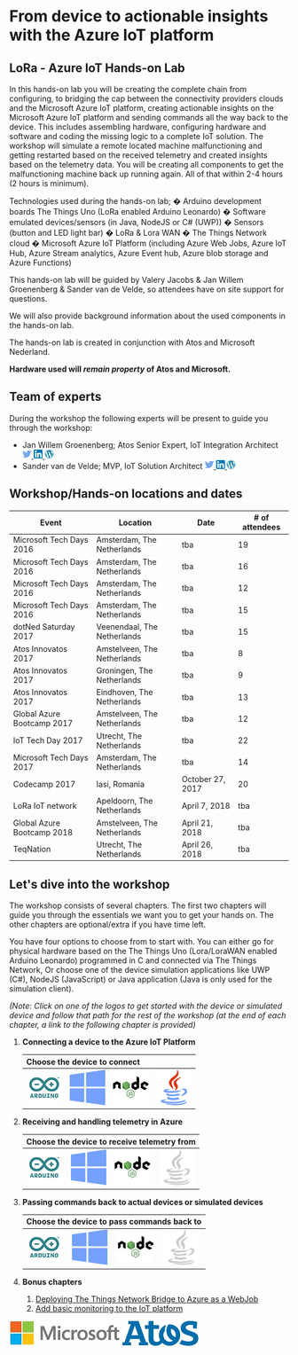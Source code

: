 # From device to actionable insights with the Azure IoT platform 
## LoRa - Azure IoT Hands-on Lab

In this hands-on lab you will be creating the complete chain from configuring, to bridging the cap between the connectivity providers clouds and the Microsoft Azure IoT platform, creating actionable insights on the Microsoft Azure IoT platform and sending commands all the way back to the device. 
This includes assembling hardware, configuring hardware and software and coding the missing logic to a complete IoT solution.
The workshop will simulate a remote located machine malfunctioning and getting restarted based on the received telemetry and created insights based on the telemetry data. 
You will be creating all components to get the malfunctioning machine back up running again. 
All of that within 2-4 hours (2 hours is minimum). 

Technologies used during the hands-on lab; 
� Arduino development boards The Things Uno (LoRa enabled Arduino Leonardo) 
� Software emulated devices/sensors (in Java, NodeJS or C# (UWP)) 
� Sensors (button and LED light bar)
� LoRa & Lora WAN 
� The Things Network cloud
� Microsoft Azure IoT Platform (including Azure Web Jobs, Azure IoT Hub, Azure Stream analytics, Azure Event hub, Azure blob storage and Azure Functions)

This hands-on lab will be guided by Valery Jacobs & Jan Willem Groenenberg & Sander van de Velde, so attendees have on site support for questions. 

We will also provide background information about the used components in the hands-on lab. 

The hands-on lab is created in conjunction with Atos and Microsoft Nederland. 

**Hardware used will *remain property* of Atos and Microsoft.**

## Team of experts

During the workshop the following experts will be present to guide you through the workshop:

- Jan Willem Groenenberg; Atos Senior Expert, IoT Integration Architect [ ![Twitter](img/social/twitter.png) ](https://twitter.com/jeeweetje) [ ![LinkedIn](img/social/linkedin.png) ](https://www.linkedin.com/in/jwgroenenberg/) [ ![LinkedIn](img/social/wordpress.png) ](https://jeeweetje.net)
- Sander van de Velde; MVP, IoT Solution Architect [ ![Twitter](img/social/twitter.png) ](https://twitter.com/svelde) [ ![LinkedIn](img/social/linkedin.png) ](https://www.linkedin.com/in/sandervandevelde/) [ ![LinkedIn](img/social/wordpress.png) ](https://blog.vandevelde-online.com)

## Workshop/Hands-on locations and dates

| Event | Location | Date |  # of attendees  |
| --- | --- | --- | --- |
| Microsoft Tech Days 2016 | Amsterdam, The Netherlands | tba | 19 |
| Microsoft Tech Days 2016 | Amsterdam, The Netherlands | tba | 16 |
| Microsoft Tech Days 2016 | Amsterdam, The Netherlands | tba | 12 |
| Microsoft Tech Days 2016 | Amsterdam, The Netherlands | tba | 15 |
| dotNed Saturday 2017 | Veenendaal, The Netherlands | tba | 15 |
| Atos Innovatos 2017 | Amstelveen, The Netherlands | tba | 8 |
| Atos Innovatos 2017 | Groningen, The Netherlands | tba | 9 |
| Atos Innovatos 2017 | Eindhoven, The Netherlands | tba | 13 |
| Global Azure Bootcamp 2017 | Amstelveen, The Netherlands | tba | 12 |
| IoT Tech Day 2017 | Utrecht, The Netherlands | tba | 22 |
| Microsoft Tech Days 2017 | Amsterdam, The Netherlands | tba | 14 |
| Codecamp 2017 | Iasi, Romania | October 27, 2017 | 20 |
| LoRa IoT network | Apeldoorn, The Netherlands | April 7, 2018 | tba |
| Global Azure Bootcamp 2018 | Amstelveen, The Netherlands | April 21, 2018 | tba |
| TeqNation | Utrecht, The Netherlands | April 26, 2018 | tba |



## Let's dive into the workshop

The workshop consists of several chapters. The first two chapters will guide you through the essentials we want you to get your hands on. The other chapters are optional/extra if you have time left.

You have four options to choose from to start with. You can either go for physical hardware based on the The Things Uno (Lora/LoraWAN enabled Arduino Leonardo) programmed in C and connected via The Things Network, Or choose one of the device simulation applications like UWP (C#), NodeJS (JavaScript) or Java application (Java is only used for the simulation client). 
 
_(Note: Click on one of the logos to get started with the device or simulated device and follow that path for the rest of the workshop (at the end of each chapter, a link to the following chapter is provided)_

1. **Connecting a device to the Azure IoT Platform**

    <table>
        <thead>
        <tr>
            <th colspan="4">Choose the device to connect</th>    
        </tr>
        <thead>
        <tbody>
        <tr>
            <td>
                <a href="TheThingsNetwork.md"><img src="img/Options/arduino.png" alt="Getting started with the The Things Uno device and The Things Network" /></a>
            </td>
            <td>
                <a href="UwpToIotHub.md"><img src="img/Options/windows.png" alt="Connecting to an IoT Hub using a UWP app device simulation" /></a>
            </td>
            <td>
                <a href="NodeJsToIotHub.md"><img src="img/Options/nodejs.png" alt="Connecting to an IoT Hub using a NodeJs (JavaScript) app device simulation" /></a>
            </td>
            <td>
                <a href="JavaToIotHub.md"><img src="img/Options/java.png" alt="Connecting to an IoT Hub using a Java app device simulation" /></a>
            </td>
        </tr>
        </tbody>
    </table>
    
2. **Receiving and handling telemetry in Azure**

    <table>
        <thead>
        <tr>
            <th colspan="4">Choose the device to receive telemetry from</th>    
        </tr>
        <thead>
        <tbody>
        <tr>
            <td>
                <a href="AzureTTN.md"><img src="img/Options/arduino.png" alt="Receiving and handling telemetry in Azure, sent by a TheThingsUno" /></a>
            </td>
            <td>
                <a href="AzureUWP.md"><img src="img/Options/windows.png" alt="Receiving and handling telemetry in Azure, sent by a UWP app device simulation" /></a>
            </td>
            <td>
                <a href="AzureNodeJs.md"><img src="img/Options/nodejs.png" alt="Receiving and handling telemetry in Azure, sent by a NodeJs (JavaScript) app device simulation" /></a>
            </td>
            <td>
                <a href="#"><img src="img/Options/java-optout.png" alt="Not available yet" /></a>
            </td>
        </tr>
        </tbody>
    </table>

3. **Passing commands back to actual devices or simulated devices**

    <table>
        <thead>
        <tr>
            <th colspan="4">Choose the device to pass commands back to</th>    
        </tr>
        <thead>
        <tbody>
        <tr>
            <td>
                <a href="CommandsTTN.md"><img src="img/Options/arduino.png" alt="Passing commands back to a The Things Uno device" /></a>
            </td>
            <td>
                <a href="CommandsUwp.md"><img src="img/Options/windows.png" alt="Passing commands back to a UWP app device simulation" /></a>
            </td>
            <td>
                <a href="CommandsNodeJs.md"><img src="img/Options/nodejs.png" alt="Passing commands back to a NodeJs (JavaScript) app device simulation" /></a>
            </td>
            <td>
                <a href="#"><img src="img/Options/java-optout.png" alt="Not available yet" /></a>
            </td>
        </tr>
        </tbody>
    </table>

4. **Bonus chapters**
   1. [Deploying The Things Network Bridge to Azure as a WebJob](Webjob.md)
   2. [Add basic monitoring to the IoT platform](IoTPatformMonitoring.md)


![alt tag](img/logos/microsoft.jpg) ![alt tag](img/logos/atos.png)
